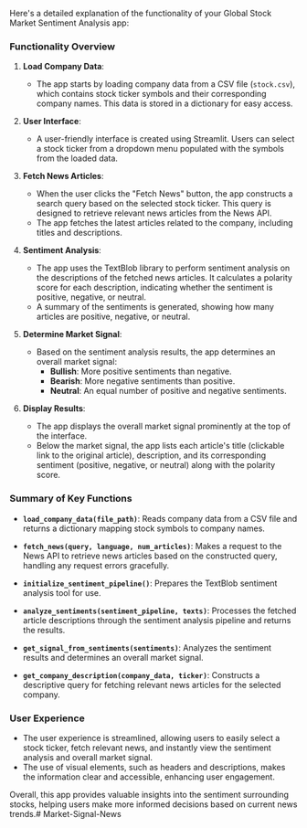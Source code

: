 Here's a detailed explanation of the functionality of your Global Stock Market Sentiment Analysis app:

### Functionality Overview

1. **Load Company Data**:
   - The app starts by loading company data from a CSV file (`stock.csv`), which contains stock ticker symbols and their corresponding company names. This data is stored in a dictionary for easy access.

2. **User Interface**:
   - A user-friendly interface is created using Streamlit. Users can select a stock ticker from a dropdown menu populated with the symbols from the loaded data.

3. **Fetch News Articles**:
   - When the user clicks the "Fetch News" button, the app constructs a search query based on the selected stock ticker. This query is designed to retrieve relevant news articles from the News API.
   - The app fetches the latest articles related to the company, including titles and descriptions.

4. **Sentiment Analysis**:
   - The app uses the TextBlob library to perform sentiment analysis on the descriptions of the fetched news articles. It calculates a polarity score for each description, indicating whether the sentiment is positive, negative, or neutral.
   - A summary of the sentiments is generated, showing how many articles are positive, negative, or neutral.

5. **Determine Market Signal**:
   - Based on the sentiment analysis results, the app determines an overall market signal:
     - **Bullish**: More positive sentiments than negative.
     - **Bearish**: More negative sentiments than positive.
     - **Neutral**: An equal number of positive and negative sentiments.

6. **Display Results**:
   - The app displays the overall market signal prominently at the top of the interface.
   - Below the market signal, the app lists each article's title (clickable link to the original article), description, and its corresponding sentiment (positive, negative, or neutral) along with the polarity score.

### Summary of Key Functions

- **`load_company_data(file_path)`**: Reads company data from a CSV file and returns a dictionary mapping stock symbols to company names.
  
- **`fetch_news(query, language, num_articles)`**: Makes a request to the News API to retrieve news articles based on the constructed query, handling any request errors gracefully.
  
- **`initialize_sentiment_pipeline()`**: Prepares the TextBlob sentiment analysis tool for use.

- **`analyze_sentiments(sentiment_pipeline, texts)`**: Processes the fetched article descriptions through the sentiment analysis pipeline and returns the results.

- **`get_signal_from_sentiments(sentiments)`**: Analyzes the sentiment results and determines an overall market signal.

- **`get_company_description(company_data, ticker)`**: Constructs a descriptive query for fetching relevant news articles for the selected company.

### User Experience

- The user experience is streamlined, allowing users to easily select a stock ticker, fetch relevant news, and instantly view the sentiment analysis and overall market signal.
- The use of visual elements, such as headers and descriptions, makes the information clear and accessible, enhancing user engagement.

Overall, this app provides valuable insights into the sentiment surrounding stocks, helping users make more informed decisions based on current news trends.# Market-Signal-News
